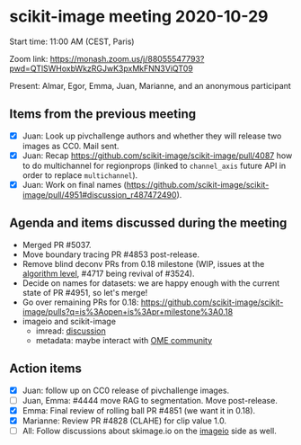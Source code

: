 # scikit-image meeting 2020-10-29

Start time: 11:00 AM (CEST, Paris)

Zoom link: https://monash.zoom.us/j/88055547793?pwd=QTlSWHoxbWkzRGJwK3pxMkFNN3ViQT09

Present: Almar, Egor, Emma, Juan, Marianne, and an anonymous participant


## Items from the previous meeting

- [x] Juan: Look up pivchallenge authors and whether they will release two images as CC0. Mail sent.
- [x] Juan: Recap https://github.com/scikit-image/scikit-image/pull/4087 how to do multichannel for regionprops (linked to `channel_axis` future API in order to replace `multichannel`).
- [x] Juan: Work on final names (https://github.com/scikit-image/scikit-image/pull/4951#discussion_r487472490).

## Agenda and items discussed during the meeting

- Merged PR #5037.
- Move boundary tracing PR #4853 post-release.
- Remove blind deconv PRs from 0.18 milestone (WIP, issues at the [algorithm level](https://github.com/scikit-image/scikit-image/pull/4717#issuecomment-659314208), #4717 being revival of #3524).
- Decide on names for datasets: we are happy enough with the current state of PR #4951, so let's merge!
- Go over remaining PRs for 0.18: https://github.com/scikit-image/scikit-image/pulls?q=is%3Aopen+is%3Apr+milestone%3A0.18
- imageio and scikit-image
    - imread: [discussion](https://github.com/scikit-image/scikit-image/issues/5036)
    - metadata: maybe interact with [OME community](https://forum.image.sc/t/upcoming-calls-on-next-gen-bioimaging-data-tools-starting-oct-29/43489)

## Action items

- [x] Juan: follow up on CC0 release of pivchallenge images.
- [ ] Juan, Emma: #4444 move RAG to segmentation. Move post-release.
- [x] Emma: Final review of rolling ball PR #4851 (we want it in 0.18).
- [x] Marianne: Review PR #4828 (CLAHE) for clip value 1.0.
- [ ] All: Follow discussions about skimage.io on the [imageio](https://github.com/imageio/imageio) side as well.
